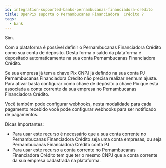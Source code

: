 ```yaml
---
id: integration-supported-banks-pernambucanas-financiadora-crédito
title: OpenPix suporta o Pernambucanas Financiadora  Crédito ?
tags:
  - bank
---
```


Sim.

Com a plataforma é possível definir o Pernambucanas Financiadora  Crédito como sua conta de depósito. Desta forma o saldo da plataforma é depositado automaticamente na sua conta Pernambucanas Financiadora  Crédito.

Se sua empresa já tem a chave Pix CNPJ já defindo na sua conta PJ Pernambucanas Financiadora  Crédito não precisa realizar nenhum ajuste. Para ativar basta configurar como chave de depósito a chave Pix que está associada a conta corrente da sua empresa no Pernambucanas Financiadora  Crédito.

Você também pode configurar webhooks, nesta modalidade para cada pagamento recebido você pode configurar webhooks para ser notificado de pagamentos.

Dicas Importantes:

- Para usar este recurso é necessário que a sua conta corrente no Pernambucanas Financiadora  Crédito seja uma conta empresas, ou seja Pernambucanas Financiadora  Crédito conta PJ
- Para usar este recurso a conta corrente no Pernambucanas Financiadora  Crédito tem que ter o mesmo CNPJ que a conta corrente da sua empresa cadastrada na plataforma.

